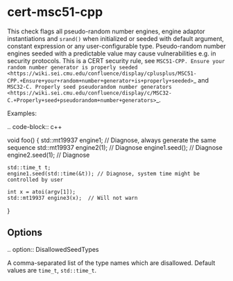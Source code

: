 cert-msc51-cpp
==============

This check flags all pseudo-random number engines, engine adaptor
instantiations and `srand()` when initialized or seeded with default
argument, constant expression or any user-configurable type.
Pseudo-random number engines seeded with a predictable value may cause
vulnerabilities e.g. in security protocols. This is a CERT security
rule, see
`MSC51-CPP. Ensure your random number generator is properly seeded <https://wiki.sei.cmu.edu/confluence/display/cplusplus/MSC51-CPP.+Ensure+your+random+number+generator+is+properly+seeded>`\_
and
`MSC32-C. Properly seed pseudorandom number generators <https://wiki.sei.cmu.edu/confluence/display/c/MSC32-C.+Properly+seed+pseudorandom+number+generators>`\_.

Examples:

.. code-block:: c++

void foo() { std::mt19937 engine1; // Diagnose, always generate the same
sequence std::mt19937 engine2(1); // Diagnose engine1.seed(); //
Diagnose engine2.seed(1); // Diagnose

    std::time_t t;
    engine1.seed(std::time(&t)); // Diagnose, system time might be controlled by user

    int x = atoi(argv[1]);
    std::mt19937 engine3(x);  // Will not warn

}

Options
-------

.. option:: DisallowedSeedTypes

A comma-separated list of the type names which are disallowed. Default
values are `time_t`, `std::time_t`.
